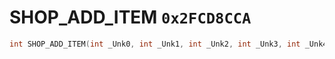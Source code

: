 # SHOP_ADD_ITEM `0x2FCD8CCA`

```cpp
int SHOP_ADD_ITEM(int _Unk0, int _Unk1, int _Unk2, int _Unk3, int _Unk4, int _Unk5, int _Unk6);
```